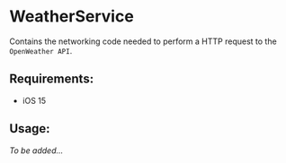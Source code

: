 # WeatherService

Contains the networking code needed to perform a HTTP request to the `OpenWeather API`.

## Requirements:
- iOS 15

## Usage:
_To be added..._
